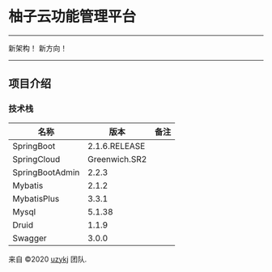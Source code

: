 # 柚子云功能管理平台

-------

新架构！ 新方向！

-------

## 项目介绍
### 技术栈

|       名称         |    版本         | 备注  |
|   ---             |   ---          |  ---- |
| SpringBoot        | 2.1.6.RELEASE  |       |
| SpringCloud       | Greenwich.SR2  |       |
| SpringBootAdmin   | 2.2.3          |       |
| Mybatis           | 2.1.2          |       |
| MybatisPlus       | 3.3.1          |       |
| Mysql             | 5.1.38         |       |
| Druid             | 1.1.9          |       |
| Swagger           | 3.0.0          |       |




来自 &copy;2020 <a href="https://github.com/uzykj">uzykj</a> 团队.